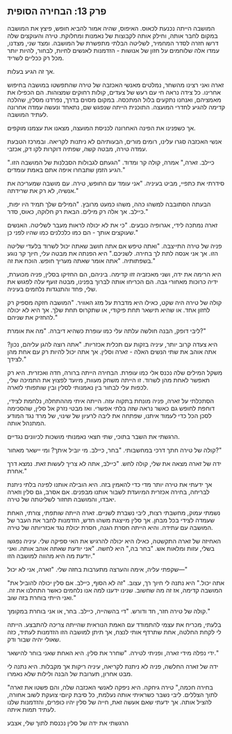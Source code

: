 ## פרק 13: הבחירה הסופית

המושבה הייתה נכנעת לכאוס. האיפוס, שהיה אמור להביא חופש, פיצץ את המושבה במקום לחבר אותה, וחילק אותה לקבוצות של נאמנות ומחלוקת. טירה והעוקצים שלה דרשו חזרה לסדר המחמיר, לשליטה הבלתי מתפשרת של המושבה. ומצד שני, מצדנו, עמדו אלה שלוחמים על חזון של אנושות - הזדמנות לאנשים לחיות, לבחור, להיות יותר מכל רק ככליים לשריד.

אך זה הגיע בעלות.

זארה ואני רצינו מהשחר, נמלטים מאנשי האכזבה של טירה שהתפשטו במושבה בחיפוש אחרינו. כל צידה נראה חי עם רעש של צעדים, קולות רחוקים שמצוהות. הם הכפילו את מאמציהם, ואנחנו נתקעים בלול המתכסה. במקום מסוים בדרך, נפרדנו מסלין, שהלכה קדימה להגיע לחדרי המועצה. התוכנית הייתה שנפגש שם, נתאחד ונעשה עמדה אחרונה לעתיד המושבה.

אך כשפנינו את הפינה האחרונה לכניסת המועצה, מצאנו את עצמנו מוקפים.

אנשי האכזבה סגרו עלינו, רומים מורים, הבעותיהם לא ניתנות לקריאה. ובמרכז הטבעת עמדה טירה, מבטה קשה, שפתיה דוקרות לקו דק, אכזבי.

"כיילב. זארה," אמרה, קולה קר ומדוד. "הגעתם לגבולות הסבלנות של המושבה הזו. הגיע הזמן שתבחרו איפה אתם באמת עומדים."

סידרתי את כתפיי, מביט בעיניה. "אני עומד עם החופש, טירה. עם מושבה שמעריכה את אנשיה, לא רק את שרידתה."

הבעתה הסתובבה למשהו כהה, משהו כמעט מרובץ. "המילים שלך תמיד היו יפות, כיילב. אך אלה רק מילים. הבאת רק חלוקה, כאוס, סדר."

זארה נמתכה לידי, אגרופיה כובעים. "כי את לא יכולה לראות מעבר לשליטה. האנשים שעוקצים אותך - הם כמו כלכלנים כמו שהיו לפני כן."

פניה של טירה התייצבה. "ואתה טיפש אם אתה חושב שאתה יכול לשרוד בלעדי שליטה הזו. אך אני אנסה לתת לך בחירה. לשניכם." היא הפנתה את מבטה עלי, חיוך קר נוגע בשפתותיה. "אתה אומר שאתה מעריך חופש. הוכח את זה."

היא הרימה את ידה, ושני מאכזביה זזו קדימה. ביניהם, הם החזיקו בסלין, פניה מכוערת, ידיה כרוכות מאחורי גבה. הם הכריחו אותה לברוך בפנינו, מבטה זועף עלה לפגוש את שלי, פחד והתנגדות נלחמים בעיניה.

קולה של טירה היה שקט, כאילו היא מדברת על מזג האוויר. "המושבה חזקה מספיק רק לחזון אחד. או שהיא תישאר תחת פיקודי, או שתקרוס תחת שלך. אך היא לא יכולה להחזיק את שניהם."

ליבי דופק, הבנה חולשה עלתה עלי כמו עופרת כשהיא דיברה. "מה את אומרת?"

היא צעדה קרוב יותר, עיניה בזקות עם תכלית אכזריות. "אתה רוצה להגן עליהם, נכון? אתה אוהב את שתי הנשים האלה - זארה וסלין. אך אתה יכול להיות רק עם אחת מהן לצידך."

משקל המילים שלה נכנס אלי כמו עופרת. הבחירה הייתה ברורה, חדה ואכזרית. היא רק תאפשר לאחת מהן לשרוד. זו הייתה משחק מעוות, מיועד לפצוץ את התמיכה שלי, לכפות עלי לבחור בין נאמנותי לסלין ובין שותפותי לזארה.

הסתכלתי על זארה, פניה מונחת בתקוה עזה. הייתה איתי מההתחלה, נלחמת לצידי, דוחפת לחופש גם כאשר נראה שזה בלתי אפשרי. ואז מבטי נזרק אל סלין, שהסכימה לסכן הכל כדי לעמוד איתנו, שפתחה את ליבה לרעיון של שינוי, של מרד נגד המודע המתנהל אותה.

הרגשתי את השבר בתוכי, שתי חצאי נאמנותי מושכות לכיוונים נגדיים.

קולה של טירה חתך דרכי במחשבותי. "בחר, כיילב. מי יוביל איתך? ומי יישאר מאחור?"

ידה של זארה מצאה את שלי, קולה לחש. "כיילב, אתה לא צריך לעשות זאת. נמצא דרך אחרת."

אך ידעתי את טירה יותר מדי כדי להאמין בזה. היא הובילה אותנו לפינה בלתי ניתנת לבריחה, בחירה אכזרית המיועדת לשבור אותנו מבפנים. אם אסרב, גם סלין וזארה יאבדו, והמושבה תחזור לשליטתה של טירה.

נשמתי עמוק, מחשבתי רצות, ליבי נשברת לשניים. זארה הייתה שותפתי, צורתי, האחת שעמדה לצידי בכל מבחן. אך סלין מייצגת משהו חדש, הזדמנות לחבר את העבר של המושבה עם עתידה. והיא הייתה חסרת הגנה, חסרת יכולת נגד אכזריותה של טירה.

האחיזה של זארה התקשטה, כאילו היא יכולה להרגיש את האי ספיקה שלי. עיניה נפגשו בשלי, עזות ומלאות אש. "בחר בה," היא לחשה. "אני יודעת שאתה אוהב אותה. ואני יודעת מה היא מהווה למושבה הזו."

שקפתי עליה, אימה והערצה מתערבות בחזה שלי. "זארה, אני לא יכול—"

"אתה יכול." היא נתנה לי חיוך רך, עצוב. "זה לא הסוף, כיילב. אם סלין יכולה להוביל את המושבה קדימה, אז זה מה שחשוב. שנינו ידענו למה אנו נלחמים כאשר התחלנו את זה. ואני הייתי בוחרת בזה שוב."

קולה של טירה חזר, חד ודורש. "די בהשהייה, כיילב. בחר, או אני בוחרת במקומך."

בלעתי, מכריח את עצמי להתמודד עם האמת הנוראית שהייתה צריכה להתבצע. הייתה לי לקחת החלטה, אחת שתרדף אותי לנצח, אך תיתן למושבה הזו הזדמנות לעתיד, כזה שאולי יהיה שבור ודק. 

ידי נפלה מידי זארה, ופניתי לטירה. "שחרר את סלין. היא האחת שאני בוחר להישאר."

ידה של זארה החלשה, פניה לא ניתנת לקריאה, עיניה ריקות אך מקבלות. היא נתנה לי מבט אחרון, תערובת של הבנה ולילות שלא נאמרו.

"בחירה חכמה," טירה גיחקה. היא ניפקה לאנשי האכזבה שלה, והם פשטו את זארה לתוך הצללים. ליבי נשבר כשראיתי אותה נעלמת, כל סיבת קיוםי צועקת לשוב אחורה, להציל אותה. אך ידעתי שאם אעשה זאת, חייה של סלין יהיו כופרים, והזדמנות שלנו לעתיד תמות איתה.

הרגשתי את ידה של סלין נכנסת לתוך שלי, אצבע
